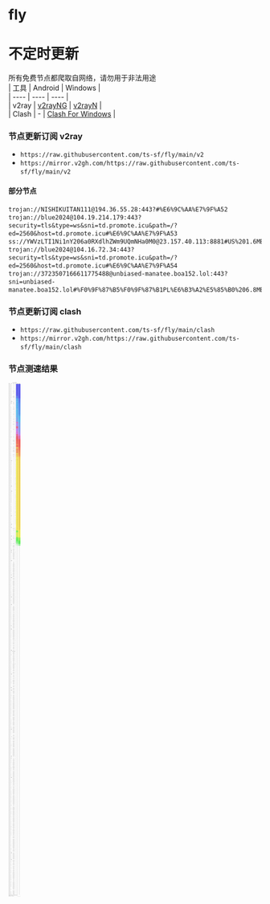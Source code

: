 # fly
# 不定时更新
所有免费节点都爬取自网络，请勿用于非法用途  
|  工具  | Android  | Windows  |  
|  ----  | ----   | ----  |  
| v2ray  | [v2rayNG](https://github.com/2dust/v2rayNG/releases) | [v2rayN](https://github.com/2dust/v2rayN/releases) |  
| Clash  | - | [Clash For Windows](https://github.com/2dust/clashN/releases) | 
  
### 节点更新订阅  v2ray
- `https://raw.githubusercontent.com/ts-sf/fly/main/v2`  
- `https://mirror.v2gh.com/https://raw.githubusercontent.com/ts-sf/fly/main/v2`  

#### 部分节点  
``` 
trojan://NISHIKUITAN111@194.36.55.28:443?#%E6%9C%AA%E7%9F%A52
trojan://blue2024@104.19.214.179:443?security=tls&type=ws&sni=td.promote.icu&path=/?ed=2560&host=td.promote.icu#%E6%9C%AA%E7%9F%A53
ss://YWVzLTI1Ni1nY206a0RXdlhZWm9UQmNHa0M0@23.157.40.113:8881#US%201.6MB%2Fs
trojan://blue2024@104.16.72.34:443?security=tls&type=ws&sni=td.promote.icu&path=/?ed=2560&host=td.promote.icu#%E6%9C%AA%E7%9F%A54
trojan://3723507166611775488@unbiased-manatee.boa152.lol:443?sni=unbiased-manatee.boa152.lol#%F0%9F%87%B5%F0%9F%87%B1PL%E6%B3%A2%E5%85%B0%206.8MB%2Fs
```
### 节点更新订阅  clash
- `https://raw.githubusercontent.com/ts-sf/fly/main/clash`  
- `https://mirror.v2gh.com/https://raw.githubusercontent.com/ts-sf/fly/main/clash`  

### 节点测速结果
![image](traffic.png)
